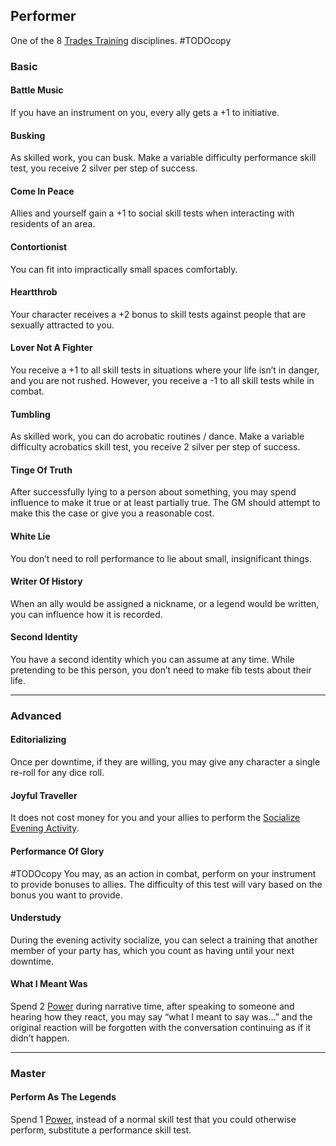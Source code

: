## Performer
One of the 8 [Trades Training](Trades-Training) disciplines.
#TODOcopy 

### Basic

#### Battle Music
If you have an instrument on you, every ally gets a +1 to initiative.

#### Busking
As skilled work, you can busk. Make a variable difficulty performance skill test, you receive 2 silver per step of success.

#### Come In Peace
Allies and yourself gain a +1 to social skill tests when interacting with residents of an area.

#### Contortionist
You can fit into impractically small spaces comfortably.

#### Heartthrob
Your character receives a +2 bonus to skill tests against people that are sexually attracted to you.

#### Lover Not A Fighter
You receive a +1 to all skill tests in situations where your life isn’t in danger, and you are not rushed. However, you receive a -1 to all skill tests while in combat.

#### Tumbling
As skilled work, you can do acrobatic routines / dance. Make a variable difficulty acrobatics skill test, you receive 2 silver per step of success.

#### Tinge Of Truth
After successfully lying to a person about something, you may spend influence to make it true or at least partially true. The GM should attempt to make this the case or give you a reasonable cost.

#### White Lie
You don’t need to roll performance to lie about small, insignificant things.

#### Writer Of History
When an ally would be assigned a nickname, or a legend would be written, you can influence how it is recorded.

#### Second Identity
You have a second identity which you can assume at any time. While pretending to be this person, you don’t need to make fib tests about their life.

---
### Advanced

#### Editorializing
Once per downtime, if they are willing, you may give any character a single re-roll for any dice roll.

#### Joyful Traveller
It does not cost money for you and your allies to perform the [Socialize](Telling-The-Story#Socialize) [Evening Activity](Telling-The-Story#Evening%20Activities).

#### Performance Of Glory
#TODOcopy 
You may, as an action in combat, perform on your instrument to provide bonuses to allies. The difficulty of this test will vary based on the bonus you want to provide.

#### Understudy
During the evening activity socialize, you can select a training that another member of your party has, which you count as having until your next downtime.

#### What I Meant Was
Spend 2 [Power](Stats#Power) during narrative time, after speaking to someone and hearing how they react, you may say “what I meant to say was…” and the original reaction will be forgotten with the conversation continuing as if it didn’t happen.

---
### Master

#### Perform As The Legends
Spend 1 [Power](Stats#Power), instead of a normal skill test that you could otherwise perform, substitute a performance skill test.